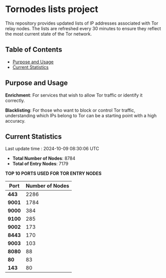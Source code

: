 # Tornodes lists project

This repository provides updated lists of IP addresses associated with Tor relay nodes. The lists are refreshed every 30 minutes to ensure they reflect the most current state of the Tor network.

## Table of Contents

- [Purpose and Usage](#purpose-and-usage)
- [Current Statistics](#current-statistics)


## Purpose and Usage

**Enrichment**: For services that wish to allow Tor traffic or identify it correctly.

**Blacklisting**: For those who want to block or control Tor traffic, understanding which IPs belong to Tor can be a starting point with a high accuracy.

## Current Statistics

Last update time : 2024-10-09 08:30:06 UTC

- **Total Number of Nodes**: 8784
- **Total of Entry Nodes**: 7179

**TOP 10 PORTS USED FOR TOR ENTRY NODES**

| **Port** | **Number of Nodes** |
|------|-----------------|
| **443**   | 2286  |
| **9001**   | 1784  |
| **9000**   | 384  |
| **9100**   | 285  |
| **9002**   | 173  |
| **8443**   | 170  |
| **9003**   | 103  |
| **8080**   | 88  |
| **80**   | 83  |
| **143**   | 80  |

